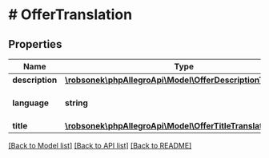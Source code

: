 # # OfferTranslation

## Properties

Name | Type | Description | Notes
------------ | ------------- | ------------- | -------------
**description** | [**\robsonek\phpAllegroApi\Model\OfferDescriptionTranslation**](OfferDescriptionTranslation.md) |  | [optional]
**language** | **string** | Language of the translation. |
**title** | [**\robsonek\phpAllegroApi\Model\OfferTitleTranslation**](OfferTitleTranslation.md) |  | [optional]

[[Back to Model list]](../../README.md#models) [[Back to API list]](../../README.md#endpoints) [[Back to README]](../../README.md)
